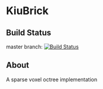 KiuBrick
========

Build Status
------------

master branch: [![Build Status](https://travis-ci.org/textquell/KiuBrick.png?branch=master)](https://travis-ci.org/textquell/KiuBrick)

About
-----

A sparse voxel octree implementation
